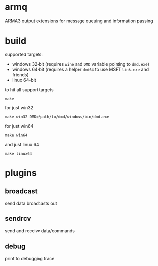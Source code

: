armq
===

ARMA3 output extensions for message queuing and information passing

# build

supported targets:
* windows 32-bit (requires `wine` and `DMD` variable pointing to `dmd.exe`)
* windows 64-bit (requires a helper `dmd64` to use MSFT `link.exe` and friends)
* linux 64-bit

to hit all support targets
```
make
```

for just win32
```
make win32 DMD=/path/to/dmd/windows/bin/dmd.exe
```

for just win64

```
make win64
```

and just linux 64
```
make linux64
```

# plugins

## broadcast

send data broadcasts out

## sendrcv

send and receive data/commands

## debug

print to debugging trace
